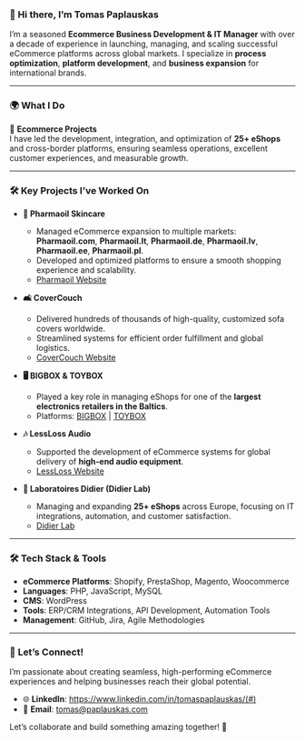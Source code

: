 
### 👋 Hi there, I’m Tomas Paplauskas

I’m a seasoned **Ecommerce Business Development & IT Manager** with over a decade of experience in launching, managing, and scaling successful eCommerce platforms across global markets. I specialize in **process optimization**, **platform development**, and **business expansion** for international brands.  

---

### 🌍 **What I Do**  

🚀 **Ecommerce Projects**  
I have led the development, integration, and optimization of **25+ eShops** and cross-border platforms, ensuring seamless operations, excellent customer experiences, and measurable growth.  

---

### 🛠️ **Key Projects I’ve Worked On**  

- **🌿 Pharmaoil Skincare**  
  - Managed eCommerce expansion to multiple markets:  
    **Pharmaoil.com**, **Pharmaoil.lt**, **Pharmaoil.de**, **Pharmaoil.lv**, **Pharmaoil.ee**, **Pharmaoil.pl**.  
  - Developed and optimized platforms to ensure a smooth shopping experience and scalability.  
  - [Pharmaoil Website](https://pharmaoil.com)  

- **🛋️ CoverCouch**  
  - Delivered hundreds of thousands of high-quality, customized sofa covers worldwide.  
  - Streamlined systems for efficient order fulfillment and global logistics.  
  - [CoverCouch Website](https://covercouch.com)  

- **🖥️ BIGBOX & TOYBOX**  
  - Played a key role in managing eShops for one of the **largest electronics retailers in the Baltics**.  
  - Platforms: [BIGBOX](https://bigbox.lt) | [TOYBOX](https://toybox.ee)  

- **🎶 LessLoss Audio**  
  - Supported the development of eCommerce systems for global delivery of **high-end audio equipment**.  
  - [LessLoss Website](https://lessloss.com)  

- **💅 Laboratoires Didier (Didier Lab)**  
  - Managing and expanding **25+ eShops** across Europe, focusing on IT integrations, automation, and customer satisfaction.  
  - [Didier Lab](https://didierlab.fr)  

---

### 🛠️ **Tech Stack & Tools**  
- **eCommerce Platforms**: Shopify, PrestaShop, Magento, Woocommerce
- **Languages**: PHP, JavaScript, MySQL  
- **CMS**: WordPress
- **Tools**: ERP/CRM Integrations, API Development, Automation Tools  
- **Management**: GitHub, Jira, Agile Methodologies  

---

### 🤝 **Let’s Connect!**  
I’m passionate about creating seamless, high-performing eCommerce experiences and helping businesses reach their global potential.  

- 🌐 **LinkedIn**: https://www.linkedin.com/in/tomaspaplauskas/(#)  
- 📧 **Email**: tomas@paplauskas.com  

Let’s collaborate and build something amazing together! 🚀  
